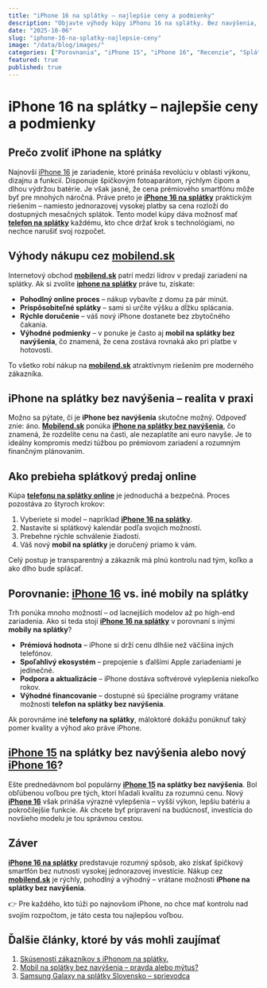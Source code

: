 ```yaml
---
title: "iPhone 16 na splátky – najlepšie ceny a podmienky"
description: "Objavte výhody kúpy iPhonu 16 na splátky. Bez navýšenia, rýchle vybavenie online a spoľahlivá záruka."
date: "2025-10-06"
slug: "iphone-16-na-splatky-najlepsie-ceny"
image: "/data/blog/images/"
categories: ["Porovnania", "iPhone 15", "iPhone 16", "Recenzie", "Splátky"]
featured: true
published: true
---
```


# iPhone 16 na splátky – najlepšie ceny a podmienky

## Prečo zvoliť iPhone na splátky

Najnovší [iPhone 16](https://mobilend.sk/katalog/apple-iphone-16-512gb-Black) je zariadenie, ktoré prináša revolúciu v oblasti výkonu, dizajnu a funkcií. Disponuje špičkovým fotoaparátom, rýchlym čipom a dlhou výdržou batérie. Je však jasné, že cena prémiového smartfónu môže byť pre mnohých náročná. Práve preto je **[iPhone 16 na splátky](https://mobilend.sk/katalog/apple-iphone-16-512gb-Black)** praktickým riešením – namiesto jednorazovej vysokej platby sa cena rozloží do dostupných mesačných splátok. Tento model kúpy dáva možnosť mať **[telefon na splátky](https://mobilend.sk/katalog)** každému, kto chce držať krok s technológiami, no nechce narušiť svoj rozpočet.

## Výhody nákupu cez [mobilend.sk](https://mobilend.sk/)

Internetový obchod **[mobilend.sk](https://mobilend.sk/)** patrí medzi lídrov v predaji zariadení na splátky. Ak si zvolíte **[iphone na splátky](https://mobilend.sk/katalog)** práve tu, získate:

- **Pohodlný online proces** – nákup vybavíte z domu za pár minút.  
- **Prispôsobiteľné splátky** – sami si určíte výšku a dĺžku splácania.  
- **Rýchle doručenie** – váš nový iPhone dostanete bez zbytočného čakania.  
- **Výhodné podmienky** – v ponuke je často aj **mobil na splátky bez navýšenia**, čo znamená, že cena zostáva rovnaká ako pri platbe v hotovosti.  

To všetko robí nákup na **[mobilend.sk](https://mobilend.sk/katalog)** atraktívnym riešením pre moderného zákazníka.

## iPhone na splátky bez navýšenia – realita v praxi

Možno sa pýtate, či je **iPhone bez navýšenia** skutočne možný. Odpoveď znie: áno. **[Mobilend.sk](https://mobilend.sk/)** ponúka **[iPhone na splátky bez navýšenia](https://mobilend.sk/katalog)**, čo znamená, že rozdelíte cenu na časti, ale nezaplatíte ani euro navyše. Je to ideálny kompromis medzi túžbou po prémiovom zariadení a rozumným finančným plánovaním.

## Ako prebieha splátkový predaj online

Kúpa **[telefonu na splátky online](https://mobilend.sk/katalog)** je jednoduchá a bezpečná. Proces pozostáva zo štyroch krokov:

1. Vyberiete si model – napríklad **[iPhone 16 na splátky](https://mobilend.sk/katalog/apple-iphone-16-128gb-Blue)**.  
2. Nastavíte si splátkový kalendár podľa svojich možností.  
3. Prebehne rýchle schválenie žiadosti.  
4. Váš nový **mobil na splátky** je doručený priamo k vám.  

Celý postup je transparentný a zákazník má plnú kontrolu nad tým, koľko a ako dlho bude splácať.

## Porovnanie: [iPhone 16](https://mobilend.sk/katalog/apple-iphone-16-128gb-Blue) vs. iné mobily na splátky

Trh ponúka mnoho možností – od lacnejších modelov až po high-end zariadenia. Ako si teda stojí **[iPhone 16 na splátky](https://mobilend.sk/katalog/apple-iphone-16-128gb-Blue)** v porovnaní s inými **mobily na splátky**?

- **Prémiová hodnota** – iPhone si drží cenu dlhšie než väčšina iných telefónov.  
- **Spoľahlivý ekosystém** – prepojenie s ďalšími Apple zariadeniami je jedinečné.  
- **Podpora a aktualizácie** – iPhone dostáva softvérové vylepšenia niekoľko rokov.  
- **Výhodné financovanie** – dostupné sú špeciálne programy vrátane možnosti **telefon na splátky bez navýšenia**.  

Ak porovnáme iné **telefony na splátky**, máloktoré dokážu ponúknuť taký pomer kvality a výhod ako práve iPhone.

## [iPhone 15](https://mobilend.sk/katalog/apple-iphone-15-128gb-Green) na splátky bez navýšenia alebo nový [iPhone 16](https://mobilend.sk/katalog/apple-iphone-16-128gb-White)?

Ešte prednedávnom bol populárny **[iPhone 15](https://mobilend.sk/katalog/apple-iphone-15-128gb-Green) na splátky bez navýšenia**. Bol obľúbenou voľbou pre tých, ktorí hľadali kvalitu za rozumnú cenu. Nový **[iPhone 16](https://mobilend.sk/katalog/apple-iphone-16-128gb-White)** však prináša výrazné vylepšenia – vyšší výkon, lepšiu batériu a pokročilejšie funkcie. Ak chcete byť pripravení na budúcnosť, investícia do novšieho modelu je tou správnou cestou.

## Záver

**[iPhone 16 na splátky](https://mobilend.sk/katalog/apple-iphone-16-128gb-White)** predstavuje rozumný spôsob, ako získať špičkový smartfón bez nutnosti vysokej jednorazovej investície. Nákup cez **[mobilend.sk](https://mobilend.sk/)** je rýchly, pohodlný a výhodný – vrátane možnosti **iPhone na splátky bez navýšenia**.

👉 Pre každého, kto túži po najnovšom iPhone, no chce mať kontrolu nad svojím rozpočtom, je táto cesta tou najlepšou voľbou.

## Ďalšie články, ktoré by vás mohli zaujímať

1. [Skúsenosti zákazníkov s iPhonom na splátky.](https://mobilend.sk/blog/Skusenosti-zakaznikov-iPhone-na-splatky)
2. [Mobil na splátky bez navýšenia – pravda alebo mýtus?](https://mobilend.sk/blog/mobil-na-splatky-bez-navysenia-pravda-alebo-mytus)
3. [Samsung Galaxy na splátky Slovensko – sprievodca](https://mobilend.sk/blog/samsung-galaxy-na-splatky-slovensko-sprievodca)




